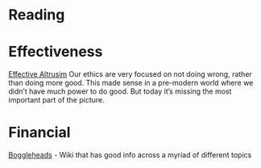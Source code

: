 # Reading

# Effectiveness 
[Effective Altrusim](https://80000hours.org/articles/effective-altruism/) 
Our ethics are very focused on not doing wrong, rather than doing more good. This made sense in a pre-modern world where we didn’t have much power to do good. But today it’s missing the most important part of the picture.

# Financial
[Boggleheads](https://www.bogleheads.org/wiki/Getting_started) - Wiki that has good info across a myriad of different topics
